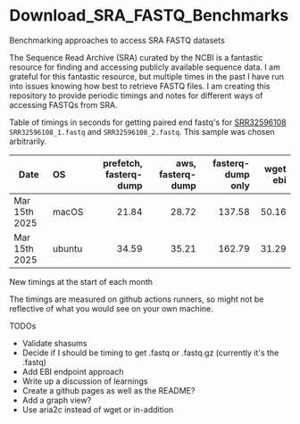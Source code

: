 # Download_SRA_FASTQ_Benchmarks
Benchmarking approaches to access SRA FASTQ datasets

The Sequence Read Archive (SRA) curated by the NCBI is a fantastic resource for finding and accessing publicly available sequence data.
I am grateful for this fantastic resource, but multiple times in the past I have run into issues knowing how best to retrieve FASTQ files.
I am creating this repository to provide periodic timings and notes for different ways of accessing FASTQs from SRA.

Table of timings in seconds for getting paired end fastq's for
[SRR32596108](https://trace.ncbi.nlm.nih.gov/Traces/?view=run_browser&acc=SRR32596108&display=metadata)
 `SRR32596108_1.fastq` and `SRR32596108_2.fastq`. This sample was chosen arbitrarily.

| Date | OS | prefetch, fasterq-dump | aws, fasterq-dump | fasterq-dump only | wget ebi |
| --- | :-- | --: | --: | --: | --: |
| Mar 15th 2025 | macOS | 21.84 | 28.72 | 137.58 | 50.16 |
| Mar 15th 2025 | ubuntu | 34.59 | 35.21 | 162.79 | 31.29 |

New timings at the start of each month

The timings are measured on github actions runners, so might not be reflective of
what you would see on your own machine.

TODOs
- Validate shasums
- Decide if I should be timing to get .fastq or .fastq.gz (currently it's the .fastq)
- Add EBI endpoint approach
- Write up a discussion of learnings
- Create a github pages as well as the README?
- Add a graph view?
- Use aria2c instead of wget or in-addition